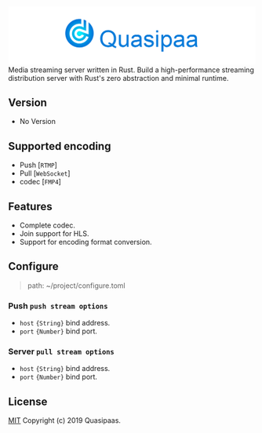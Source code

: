 ![quasipaa](./static/logo.max.png)
Media streaming server written in Rust. 
Build a high-performance streaming distribution server with Rust's zero abstraction and minimal runtime.


## Version
- No Version


## Supported encoding
- Push [`RTMP`]
- Pull [`WebSocket`]
- codec [`FMP4`]


## Features
- Complete codec.
- Join support for HLS.
- Support for encoding format conversion.


## Configure
> path: ~/project/configure.toml

### Push `push stream options`
* `host` `{String}` bind address.
* `port` `{Number}` bind port.

### Server `pull stream options`
* `host` `{String}` bind address.
* `port` `{Number}` bind port.


## License
[MIT](./LICENSE)
Copyright (c) 2019 Quasipaas.
